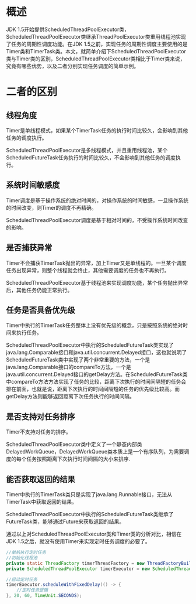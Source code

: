 # 概述
JDK 1.5开始提供ScheduledThreadPoolExecutor类，ScheduledThreadPoolExecutor类继承ThreadPoolExecutor类重用线程池实现了任务的周期性调度功能。在JDK 1.5之前，实现任务的周期性调度主要使用的是Timer类和TimerTask类。本文，就简单介绍下ScheduledThreadPoolExecutor类与Timer类的区别，ScheduledThreadPoolExecutor类相比于Timer类来说，究竟有哪些优势，以及二者分别实现任务调度的简单示例。

# 二者的区别

## 线程角度
Timer是单线程模式，如果某个TimerTask任务的执行时间比较久，会影响到其他任务的调度执行。

ScheduledThreadPoolExecutor是多线程模式，并且重用线程池，某个ScheduledFutureTask任务执行的时间比较久，不会影响到其他任务的调度执行。

## 系统时间敏感度
Timer调度是基于操作系统的绝对时间的，对操作系统的时间敏感，一旦操作系统的时间改变，则Timer的调度不再精确。

ScheduledThreadPoolExecutor调度是基于相对时间的，不受操作系统时间改变的影响。

## 是否捕获异常
Timer不会捕获TimerTask抛出的异常，加上Timer又是单线程的。一旦某个调度任务出现异常，则整个线程就会终止，其他需要调度的任务也不再执行。

ScheduledThreadPoolExecutor基于线程池来实现调度功能，某个任务抛出异常后，其他任务仍能正常执行。

## 任务是否具备优先级
Timer中执行的TimerTask任务整体上没有优先级的概念，只是按照系统的绝对时间来执行任务。

ScheduledThreadPoolExecutor中执行的ScheduledFutureTask类实现了java.lang.Comparable接口和java.util.concurrent.Delayed接口，这也就说明了ScheduledFutureTask类中实现了两个非常重要的方法，一个是java.lang.Comparable接口的compareTo方法，一个是java.util.concurrent.Delayed接口的getDelay方法。在ScheduledFutureTask类中compareTo方法方法实现了任务的比较，距离下次执行的时间间隔短的任务会排在前面，也就是说，距离下次执行的时间间隔短的任务的优先级比较高。而getDelay方法则能够返回距离下次任务执行的时间间隔。

## 是否支持对任务排序
Timer不支持对任务的排序。

ScheduledThreadPoolExecutor类中定义了一个静态内部类DelayedWorkQueue，DelayedWorkQueue类本质上是一个有序队列，为需要调度的每个任务按照距离下次执行时间间隔的大小来排序.

## 能否获取返回的结果
Timer中执行的TimerTask类只是实现了java.lang.Runnable接口，无法从TimerTask中获取返回的结果。

ScheduledThreadPoolExecutor中执行的ScheduledFutureTask类继承了FutureTask类，能够通过Future来获取返回的结果。

通过以上对ScheduledThreadPoolExecutor类和Timer类的分析对比，相信在JDK 1.5之后，就没有使用Timer来实现定时任务调度的必要了。

```Java
//单机执行定时任务
//初始化线程池
private static ThreadFactory timerThreadFactory = new ThreadFactoryBuilder().setNameFormat("DISTRIBUTE-TIMER-POOL-%d").build();
private ScheduledThreadPoolExecutor timerExecutor = new ScheduledThreadPoolExecutor(1, timerThreadFactory);

//启动定时任务
timerExecutor.scheduleWithFixedDelay(() -> {
    //定时任务逻辑
}, 20, 60, TimeUnit.SECONDS);
```

